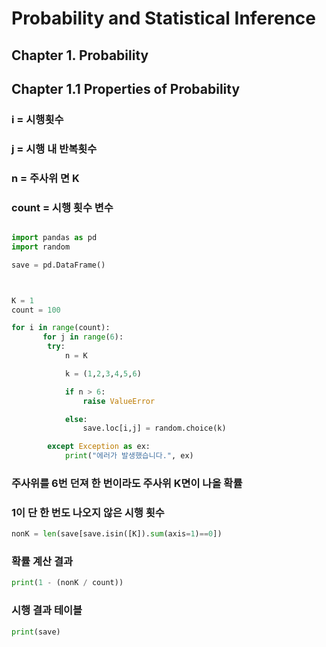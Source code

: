 
# Probability and Statistical Inference


## Chapter 1. Probability
## Chapter 1.1 Properties of Probability



### i = 시행횟수
### j = 시행 내 반복횟수

### n = 주사위 면 K
### count = 시행 횟수 변수

```Python

import pandas as pd
import random

save = pd.DataFrame()



K = 1
count = 100

for i in range(count):
       for j in range(6):
        try:
            n = K

            k = (1,2,3,4,5,6)

            if n > 6:
                raise ValueError

            else:
                save.loc[i,j] = random.choice(k)

        except Exception as ex:
            print("에러가 발생했습니다.", ex)
```

### 주사위를 6번 던져 한 번이라도 주사위 K면이 나올 확률

### 1이 단 한 번도 나오지 않은 시행 횟수
```Python
nonK = len(save[save.isin([K]).sum(axis=1)==0])
```
### 확률 계산 결과
```Python
print(1 - (nonK / count))
```
### 시행 결과 테이블
```Python
print(save)
```
